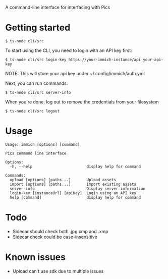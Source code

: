 A command-line interface for interfacing with Pics

# Getting started

    $ ts-node cli/src

To start using the CLI, you need to login with an API key first:

    $ ts-node cli/src login-key https://your-immich-instance/api your-api-key

NOTE: This will store your api key under ~/.config/immich/auth.yml

Next, you can run commands:

    $ ts-node cli/src server-info

When you're done, log out to remove the credentials from your filesystem

    $ ts-node cli/src logout

# Usage

```
Usage: immich [options] [command]

Pics command line interface

Options:
  -h, --help                        display help for command

Commands:
  upload [options] [paths...]       Upload assets
  import [options] [paths...]       Import existing assets
  server-info                       Display server information
  login-key [instanceUrl] [apiKey]  Login using an API key
  help [command]                    display help for command
```

# Todo

- Sidecar should check both .jpg.xmp and .xmp
- Sidecar check could be case-insensitive

# Known issues

- Upload can't use sdk due to multiple issues
